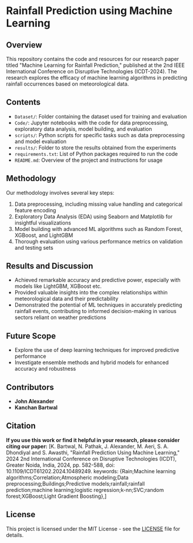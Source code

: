 # Rainfall Prediction using Machine Learning

## Overview
This repository contains the code and resources for our research paper titled "Machine Learning for Rainfall Prediction," published at the 2nd IEEE International Conference on Disruptive Technologies (ICDT-2024). The research explores the efficacy of machine learning algorithms in predicting rainfall occurrences based on meteorological data.

## Contents
- `Dataset/`: Folder containing the dataset used for training and evaluation
- `Code/`: Jupyter notebooks with the code for data preprocessing, exploratory data analysis, model building, and evaluation
- `scripts/`: Python scripts for specific tasks such as data preprocessing and model evaluation
- `results/`: Folder to store the results obtained from the experiments
- `requirements.txt`: List of Python packages required to run the code
- `README.md`: Overview of the project and instructions for usage

## Methodology
Our methodology involves several key steps:
1. Data preprocessing, including missing value handling and categorical feature encoding
2. Exploratory Data Analysis (EDA) using Seaborn and Matplotlib for insightful visualizations
3. Model building with advanced ML algorithms such as Random Forest, XGBoost, and LightGBM
4. Thorough evaluation using various performance metrics on validation and testing sets

## Results and Discussion
- Achieved remarkable accuracy and predictive power, especially with models like LightGBM, XGBoost etc.
- Provided valuable insights into the complex relationships within meteorological data and their predictability
- Demonstrated the potential of ML techniques in accurately predicting rainfall events, contributing to informed decision-making in various sectors reliant on weather predictions

## Future Scope
- Explore the use of deep learning techniques for improved predictive performance
- Investigate ensemble methods and hybrid models for enhanced accuracy and robustness

## Contributors
- **John Alexander**
- **Kanchan Bartwal**

## Citation
**If you use this work or find it helpful in your research, please consider citing our paper:**
[K. Bartwal, N. Pathak, J. Alexander, M. Aeri, S. A. Dhondiyal and S. Awasthi, "Rainfall Prediction Using Machine Learning," 2024 2nd International Conference on Disruptive Technologies (ICDT), Greater Noida, India, 2024, pp. 582-588, doi: 10.1109/ICDT61202.2024.10489249. keywords: {Rain;Machine learning algorithms;Correlation;Atmospheric modeling;Data preprocessing;Buildings;Predictive models;rainfall;rainfall prediction;machine learning;logistic regression;k-nn;SVC;random forest;XGBoost;Light Gradient Boosting},]

## License
This project is licensed under the MIT License - see the [LICENSE](LICENSE) file for details.

